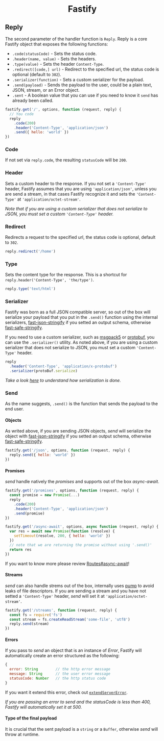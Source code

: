 <h1 align="center">Fastify</h1>

## Reply
The second parameter of the handler function is `Reply`.
Reply is a core Fastify object that exposes the following functions:

- `.code(statusCode)` - Sets the status code.
- `.header(name, value)` - Sets the headers.
- `.type(value)` - Sets the header `Content-Type`.
- `.redirect([code,] url)` - Redirect to the specified url, the status code is optional (default to `302`).
- `.serializer(function)` - Sets a custom serializer for the payload.
- `.send(payload)` - Sends the payload to the user, could be a plain text, JSON, stream, or an Error object.
- `.sent` - A boolean value that you can use if you need to know it `send` has already been called.

```js
fastify.get('/', options, function (request, reply) {
  // You code
  reply
    .code(200)
    .header('Content-Type', 'application/json')
    .send({ hello: 'world' })
})
```
<a name="code"></a>
### Code
If not set via `reply.code`, the resulting `statusCode` will be `200`.

<a name="header"></a>
### Header
Sets a custom header to the response.
If you not set a `'Content-Type'` header, Fastify assumes that you are using `'application/json'`, unless you are send a stream, in that cases Fastify recognize it and sets the `'Content-Type'` at `'application/octet-stream'`.

*Note that if you are using a custom serializer that does not serialize to JSON, you must set a custom `'Content-Type'` header.*

<a name="redirect"></a>
### Redirect
Redirects a request to the specified url, the status code is optional, default to `302`.
```js
reply.redirect('/home')
```

<a name="type"></a>
### Type
Sets the content type for the response.
This is a shortcut for `reply.header('Content-Type', 'the/type')`.

```js
reply.type('text/html')
```

<a name="serializer"></a>
### Serializer
Fastify was born as a full JSON compatible server, so out of the box will serialize your payload that you put in the `.send()` function using the internal serializers, [fast-json-stringify](https://www.npmjs.com/package/fast-json-stringify) if you setted an output schema, otherwise [fast-safe-stringify](https://www.npmjs.com/package/fast-safe-stringify).

If you need to use a custom serializer, such as [msgpack5](https://github.com/mcollina/msgpack5) or [protobuf](https://github.com/dcodeIO/ProtoBuf.js/), you can use the `.serializer()` utility. As noted above, if you are using a custom serializer that does not serialize to JSON, you must set a custom `'Content-Type'` header.

```js
reply
  .header('Content-Type', 'application/x-protobuf')
  .serializer(protoBuf.serialize)
```
*Take a look [here](https://github.com/fastify/fastify/blob/master/docs/Validation-and-Serialization.md#serialization) to understand how serialization is done.*

<a name="send"></a>
### Send
 As the name suggests, `.send()` is the function that sends the payload to the end user.

<a name="send-object"></a>
#### Objects
As writed above, if you are sending JSON objects, *send* will serialize the object with [fast-json-stringify](https://www.npmjs.com/package/fast-json-stringify) if you setted an output schema, otherwise [fast-safe-stringify](https://www.npmjs.com/package/fast-safe-stringify).
```js
fastify.get('/json', options, function (request, reply) {
  reply.send({ hello: 'world' })
})
```

<a name="send-promise"></a>
#### Promises
*send* handle natively the *promises* and supports out of the box *async-await*.
```js
fastify.get('/promises', options, function (request, reply) {
  const promise = new Promise(...)
  reply
    .code(200)
    .header('Content-Type', 'application/json')
    .send(promise)
})

fastify.get('/async-await', options, async function (request, reply) {
  var res = await new Promise(function (resolve) {
    setTimeout(resolve, 200, { hello: 'world' })
  })
  // note that we are returning the promise without using '.send()'
  return res
})
```
If you want to know more please review [Routes#async-await](https://github.com/fastify/fastify/blob/master/docs/Routes.md#async-await)!

<a name="send-streams"></a>
#### Streams
*send* can also handle strems out of the box, internally uses [pump](https://www.npmjs.com/package/pump) to avoid leaks of file descriptors. If you are sending a stream and you have not setted a `'Content-Type'` header, *send* will set it at `'application/octet-stream'`.
```js
fastify.get('/streams', function (request, reply) {
  const fs = require('fs')
  const stream = fs.createReadStream('some-file', 'utf8')
  reply.send(stream)
})
```

<a name="errors"></a>
#### Errors
If you pass to *send* an object that is an instance of *Error*, Fastify will automatically create an error structured as the following:
```js
{
  error: String        // the http error message
  message: String      // the user error message
  statusCode: Number   // the http status code
}
```
If you want it extend this error, check out [`extendServerError`](https://github.com/fastify/fastify/blob/master/docs/Decorators.md#extend-server-error).

*If you are passing an error to send and the statusCode is less than 400, Fastify will automatically set it at 500.*

<a name="payload-type"></a>
#### Type of the final payload
It is crucial that the sent payload is a `string` or a `Buffer`, otherwise *send* will throw at runtime.
